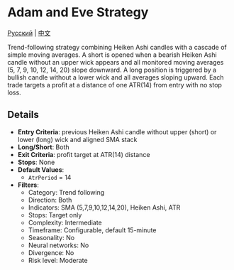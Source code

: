 # Adam and Eve Strategy
[Русский](README_ru.md) | [中文](README_cn.md)

Trend-following strategy combining Heiken Ashi candles with a cascade of simple moving averages. A short is opened when a bearish Heiken Ashi candle without an upper wick appears and all monitored moving averages (5, 7, 9, 10, 12, 14, 20) slope downward. A long position is triggered by a bullish candle without a lower wick and all averages sloping upward. Each trade targets a profit at a distance of one ATR(14) from entry with no stop loss.

## Details

- **Entry Criteria**: previous Heiken Ashi candle without upper (short) or lower (long) wick and aligned SMA stack
- **Long/Short**: Both
- **Exit Criteria**: profit target at ATR(14) distance
- **Stops**: None
- **Default Values**:
  - `AtrPeriod` = 14
- **Filters**:
  - Category: Trend following
  - Direction: Both
  - Indicators: SMA (5,7,9,10,12,14,20), Heiken Ashi, ATR
  - Stops: Target only
  - Complexity: Intermediate
  - Timeframe: Configurable, default 15-minute
  - Seasonality: No
  - Neural networks: No
  - Divergence: No
  - Risk level: Moderate
